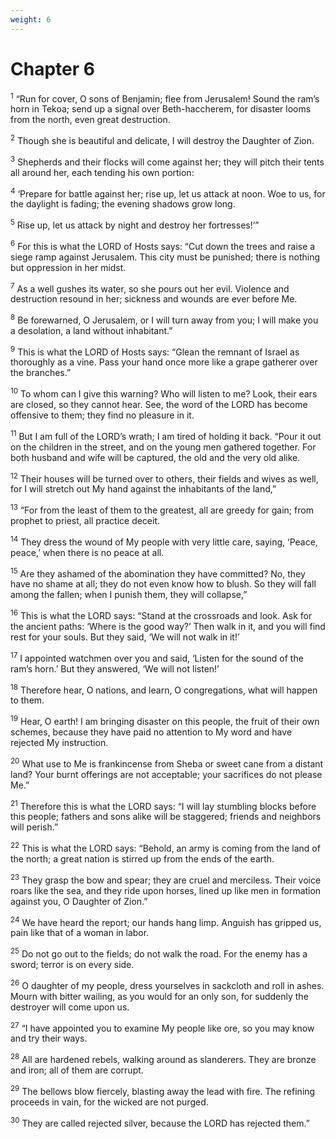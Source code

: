```yaml
---
weight: 6
---
```


# Chapter 6

<sup>1</sup> “Run for cover, O sons of Benjamin; flee from Jerusalem! Sound the ram’s horn in Tekoa; send up a signal over Beth-haccherem, for disaster looms from the north, even great destruction. 

<sup>2</sup> Though she is beautiful and delicate, I will destroy the Daughter of Zion. 

<sup>3</sup> Shepherds and their flocks will come against her; they will pitch their tents all around her, each tending his own portion: 

<sup>4</sup> ‘Prepare for battle against her; rise up, let us attack at noon. Woe to us, for the daylight is fading; the evening shadows grow long. 

<sup>5</sup> Rise up, let us attack by night and destroy her fortresses!’” 

<sup>6</sup> For this is what the LORD of Hosts says: “Cut down the trees and raise a siege ramp against Jerusalem. This city must be punished; there is nothing but oppression in her midst. 

<sup>7</sup> As a well gushes its water, so she pours out her evil. Violence and destruction resound in her; sickness and wounds are ever before Me. 

<sup>8</sup> Be forewarned, O Jerusalem, or I will turn away from you; I will make you a desolation, a land without inhabitant.” 

<sup>9</sup> This is what the LORD of Hosts says: “Glean the remnant of Israel as thoroughly as a vine. Pass your hand once more like a grape gatherer over the branches.” 

<sup>10</sup> To whom can I give this warning? Who will listen to me? Look, their ears are closed, so they cannot hear. See, the word of the LORD has become offensive to them; they find no pleasure in it. 

<sup>11</sup> But I am full of the LORD’s wrath; I am tired of holding it back. “Pour it out on the children in the street, and on the young men gathered together. For both husband and wife will be captured, the old and the very old alike. 

<sup>12</sup> Their houses will be turned over to others, their fields and wives as well, for I will stretch out My hand against the inhabitants of the land,” 

<sup>13</sup> “For from the least of them to the greatest, all are greedy for gain; from prophet to priest, all practice deceit. 

<sup>14</sup> They dress the wound of My people with very little care, saying, ‘Peace, peace,’ when there is no peace at all. 

<sup>15</sup> Are they ashamed of the abomination they have committed? No, they have no shame at all; they do not even know how to blush. So they will fall among the fallen; when I punish them, they will collapse,” 

<sup>16</sup> This is what the LORD says: “Stand at the crossroads and look. Ask for the ancient paths: ‘Where is the good way?’ Then walk in it, and you will find rest for your souls. But they said, ‘We will not walk in it!’ 

<sup>17</sup> I appointed watchmen over you and said, ‘Listen for the sound of the ram’s horn.’ But they answered, ‘We will not listen!’ 

<sup>18</sup> Therefore hear, O nations, and learn, O congregations, what will happen to them. 

<sup>19</sup> Hear, O earth! I am bringing disaster on this people, the fruit of their own schemes, because they have paid no attention to My word and have rejected My instruction. 

<sup>20</sup> What use to Me is frankincense from Sheba or sweet cane from a distant land? Your burnt offerings are not acceptable; your sacrifices do not please Me.” 

<sup>21</sup> Therefore this is what the LORD says: “I will lay stumbling blocks before this people; fathers and sons alike will be staggered; friends and neighbors will perish.” 

<sup>22</sup> This is what the LORD says: “Behold, an army is coming from the land of the north; a great nation is stirred up from the ends of the earth. 

<sup>23</sup> They grasp the bow and spear; they are cruel and merciless. Their voice roars like the sea, and they ride upon horses, lined up like men in formation against you, O Daughter of Zion.” 

<sup>24</sup> We have heard the report; our hands hang limp. Anguish has gripped us, pain like that of a woman in labor. 

<sup>25</sup> Do not go out to the fields; do not walk the road. For the enemy has a sword; terror is on every side. 

<sup>26</sup> O daughter of my people, dress yourselves in sackcloth and roll in ashes. Mourn with bitter wailing, as you would for an only son, for suddenly the destroyer will come upon us. 

<sup>27</sup> “I have appointed you to examine My people like ore, so you may know and try their ways. 

<sup>28</sup> All are hardened rebels, walking around as slanderers. They are bronze and iron; all of them are corrupt. 

<sup>29</sup> The bellows blow fiercely, blasting away the lead with fire. The refining proceeds in vain, for the wicked are not purged. 

<sup>30</sup> They are called rejected silver, because the LORD has rejected them.” 


